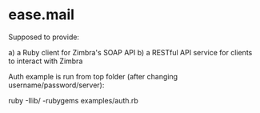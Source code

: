 ease.mail
=========

Supposed to provide:

a) a Ruby client for Zimbra's SOAP API
b) a RESTful API service for clients to interact with Zimbra

Auth example is run from top folder (after changing username/password/server):

ruby -Ilib/ -rubygems examples/auth.rb